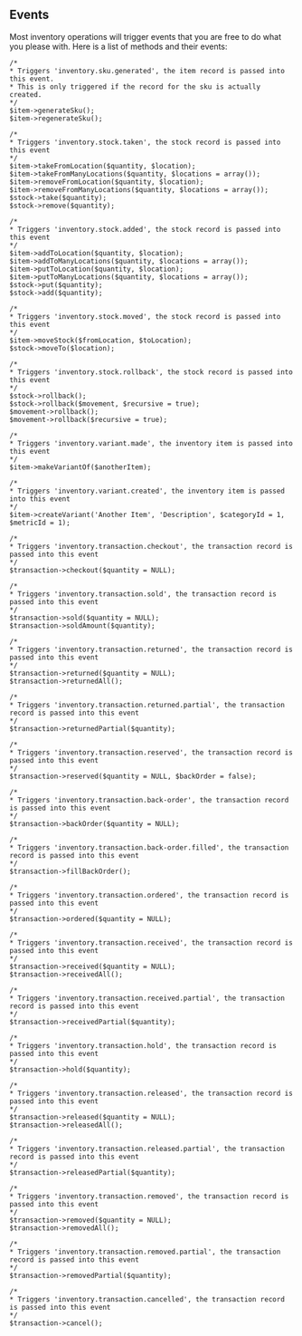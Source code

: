 ## Events

Most inventory operations will trigger events that you are free to do what you please with. Here is a list of methods
and their events:

    /*
    * Triggers 'inventory.sku.generated', the item record is passed into this event. 
    * This is only triggered if the record for the sku is actually created.
    */
    $item->generateSku();
    $item->regenerateSku();

    /*
    * Triggers 'inventory.stock.taken', the stock record is passed into this event
    */
    $item->takeFromLocation($quantity, $location);
    $item->takeFromManyLocations($quantity, $locations = array());
    $item->removeFromLocation($quantity, $location);
    $item->removeFromManyLocations($quantity, $locations = array());
    $stock->take($quantity);
    $stock->remove($quantity);
    
    /*
    * Triggers 'inventory.stock.added', the stock record is passed into this event
    */
    $item->addToLocation($quantity, $location);
    $item->addToManyLocations($quantity, $locations = array());
    $item->putToLocation($quantity, $location);
    $item->putToManyLocations($quantity, $locations = array());
    $stock->put($quantity);
    $stock->add($quantity);
    
    /*
    * Triggers 'inventory.stock.moved', the stock record is passed into this event
    */
    $item->moveStock($fromLocation, $toLocation);
    $stock->moveTo($location);
    
    /*
    * Triggers 'inventory.stock.rollback', the stock record is passed into this event
    */
    $stock->rollback();
    $stock->rollback($movement, $recursive = true);
    $movement->rollback();
    $movement->rollback($recursive = true);
    
    /*
    * Triggers 'inventory.variant.made', the inventory item is passed into this event
    */
    $item->makeVariantOf($anotherItem);
    
    /*
    * Triggers 'inventory.variant.created', the inventory item is passed into this event
    */
    $item->createVariant('Another Item', 'Description', $categoryId = 1, $metricId = 1);

    /*
    * Triggers 'inventory.transaction.checkout', the transaction record is passed into this event
    */
    $transaction->checkout($quantity = NULL);
    
    /*
    * Triggers 'inventory.transaction.sold', the transaction record is passed into this event
    */
    $transaction->sold($quantity = NULL);
    $transaction->soldAmount($quantity);
    
    /*
    * Triggers 'inventory.transaction.returned', the transaction record is passed into this event
    */
    $transaction->returned($quantity = NULL);
    $transaction->returnedAll();
    
    /*
    * Triggers 'inventory.transaction.returned.partial', the transaction record is passed into this event
    */
    $transaction->returnedPartial($quantity);
    
    /*
    * Triggers 'inventory.transaction.reserved', the transaction record is passed into this event
    */
    $transaction->reserved($quantity = NULL, $backOrder = false);
    
    /*
    * Triggers 'inventory.transaction.back-order', the transaction record is passed into this event
    */
    $transaction->backOrder($quantity = NULL);
    
    /*
    * Triggers 'inventory.transaction.back-order.filled', the transaction record is passed into this event
    */
    $transaction->fillBackOrder();
    
    /*
    * Triggers 'inventory.transaction.ordered', the transaction record is passed into this event
    */
    $transaction->ordered($quantity = NULL);
    
    /*
    * Triggers 'inventory.transaction.received', the transaction record is passed into this event
    */
    $transaction->received($quantity = NULL);
    $transaction->receivedAll();
    
    /*
    * Triggers 'inventory.transaction.received.partial', the transaction record is passed into this event
    */
    $transaction->receivedPartial($quantity);
    
    /*
    * Triggers 'inventory.transaction.hold', the transaction record is passed into this event
    */
    $transaction->hold($quantity);
    
    /*
    * Triggers 'inventory.transaction.released', the transaction record is passed into this event
    */
    $transaction->released($quantity = NULL);
    $transaction->releasedAll();
    
    /*
    * Triggers 'inventory.transaction.released.partial', the transaction record is passed into this event
    */
    $transaction->releasedPartial($quantity);
    
    /*
    * Triggers 'inventory.transaction.removed', the transaction record is passed into this event
    */
    $transaction->removed($quantity = NULL);
    $transaction->removedAll();
    
    /*
    * Triggers 'inventory.transaction.removed.partial', the transaction record is passed into this event
    */
    $transaction->removedPartial($quantity);
    
    /*
    * Triggers 'inventory.transaction.cancelled', the transaction record is passed into this event
    */
    $transaction->cancel();
    
    